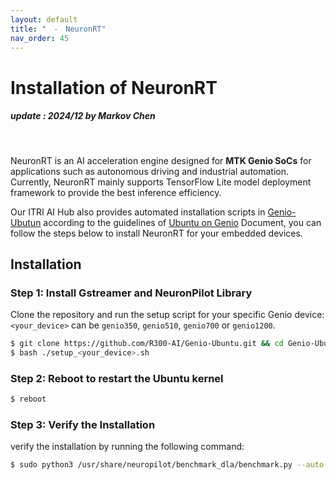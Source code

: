 ```yaml
---
layout: default
title: "　-　NeuronRT"
nav_order: 45
---
```


# Installation of NeuronRT
##### update : 2024/12 by Markov Chen
<br>

NeuronRT is an AI acceleration engine designed for **MTK Genio SoCs** for applications such as autonomous driving and industrial automation. Currently, NeuronRT mainly supports TensorFlow Lite model deployment framework to provide the best inference efficiency.

Our ITRI AI Hub also provides automated installation scripts in [Genio-Ubutun](https://github.com/R300-AI/Genio-Ubuntu) according to the guidelines of [Ubuntu on Genio](https://mediatek.gitlab.io/genio/doc/ubuntu/index.html) Document, you can follow the steps below to install NeuronRT for your embedded devices.

## Installation

### Step 1: Install Gstreamer and NeuronPilot Library
Clone the repository and run the setup script for your specific Genio device:
`<your_device>` can be `genio350`, `genio510`, `genio700` or `genio1200`.

```bash
$ git clone https://github.com/R300-AI/Genio-Ubuntu.git && cd Genio-Ubuntu
$ bash ./setup_<your_device>.sh
```

### Step 2: Reboot to restart the Ubuntu kernel

```bash
$ reboot
```

### Step 3: Verify the Installation
verify the installation by running the following command:

```bash
$ sudo python3 /usr/share/neuropilot/benchmark_dla/benchmark.py --auto
```
